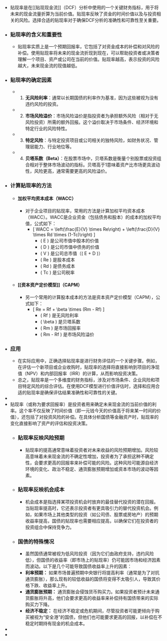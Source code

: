 - 贴现率是在[[贴现现金流]]（DCF）分析中使用的一个关键财务指标，用于将未来的现金流量折算为当前价值。贴现率反映了资金的时间价值以及与投资相关的风险。选择合适的贴现率对于确保DCF分析的准确性和可靠性至关重要。
- ### 贴现率的含义和重要性
	- 贴现率实质上是一个预期回报率，它包括了对资金成本的补偿和对风险的补偿。使用贴现率将未来的现金流折现到现在，可以帮助投资者或决策者理解一个项目、资产或公司在当前的价值。贴现率越高，表示投资的风险越大，未来现金流的现值越低。
- ### 贴现率的确定因素
	- 1. **无风险利率**：通常以长期国债的利率作为基准，因为这些被视为没有违约风险的投资。
	- 2. **市场风险溢价**：市场风险溢价是指投资者为承担额外风险（相对于无风险投资）所需的额外回报。这个溢价取决于市场条件、经济环境和特定行业的风险特性。
	- 3. **特定风险**：与特定投资项目或公司相关的独特风险，如财务状况、管理层能力、行业地位等。
	- 4. **贝塔系数（Beta）**：在股票市场中，贝塔系数是衡量个别股票或投资组合相对于整体市场波动的指标。贝塔高于1意味着资产比市场更具波动性，风险更高，通常需要更高的风险溢价。
- ### 计算贴现率的方法
	- #### 加权平均资本成本（WACC）
		- 对于企业项目的贴现率，常用的方法是计算加权平均资本成本（WACC）。WACC是企业资金（包括债务和股本）的成本的加权平均值，公式如下：
			- \[ WACC = \left(\frac{E}{V} \times Re\right) + \left(\frac{D}{V} \times Rd \times (1-Tc)\right) \]
				- \( E \) 是公司市值中股本的价值
				- \( D \) 是公司市值中债务的价值
				- \( V \) 是公司总市值（\( E + D \)）
				- \( Re \) 是股本成本
				- \( Rd \) 是债务成本
				- \( Tc \) 是公司税率
	- #### [[资本资产定价模型]]（CAPM）
		- 另一个常用的计算股本成本的方法是资本资产定价模型（CAPM），公式如下：
			- \[ Re = Rf + \beta \times (Rm - Rf) \]
				- \( Rf \) 是无风险利率
				- \( \beta \) 是贝塔系数
				- \( Rm \) 是市场回报率
				- \( Rm - Rf \) 是市场风险溢价
- ### 应用
	- 在实际应用中，正确选择贴现率是进行财务评估的一个关键步骤。例如，在评估一个新项目或企业收购时，贴现率的选择将直接影响到项目的净现值（NPV）和内部回报率（IRR）的计算，从而影响投资决策。
	- 总之，贴现率是一个多维度的财务指标，涉及对市场条件、企业风险和项目特定风险的综合评估。在使用DCF模型进行价值评估时，选择和应用合适的贴现率是确保评估结果准确性和可靠性的关键。
-
- 贴现率（或称为要求回报率）是投资者用来确定未来现金流的当前价值的利率。这个率不仅反映了时间价值（即一元钱今天的价值高于将来某一时间的价值），还包括了对投资风险的补偿。在具体分析国债等金融资产时，贴现率的变化直接影响了资产的评估和投资决策。
	- ### 贴现率反映风险预期
		- 贴现率的提高通常意味着投资者对未来收益的风险预期增加。风险较高意味着未来现金流的不确定性增加，投资者为了承担这种不确定性，会要求更高的回报率来补偿可能的风险。这种风险可能源自经济环境的变化、政治不稳定、通货膨胀预期增加或资本市场的波动等因素。
	- ### 贴现率反映机会成本
		- 机会成本是指选择某项投资机会时放弃的最佳替代投资的潜在回报。当贴现率提高时，它还表示投资者有更具吸引力的替代投资机会。例如，如果市场上其他类型的投资（如公司债、股票或房地产）的预期收益率提高，国债的贴现率也需要相应提高，以确保它们在投资者的投资组合中保持竞争力。
	- ### 国债的特殊情况
		- 虽然国债通常被视为低风险投资（因为它们由政府支持，违约风险低），但国债的收益率（即市场上的贴现率）仍可能因市场和经济因素而波动。以下是几个可能导致国债收益率上升的因素：
		- **利率预期：** 如果市场普遍预期中央银行将提高利率（通常是为了对抗通货膨胀），那么现有的较低收益的国债将变得不太吸引人，导致其价格下跌、收益率上升。
		- **通货膨胀预期：** 通货膨胀会侵蚀货币购买力。如果投资者预计未来通货膨胀将升高，他们会要求更高的收益率来补偿持有国债带来的实际购买力下降。
		- **经济不稳定：** 在经济不稳定或危机期间，尽管投资者可能更倾向于购买被视为“安全港”的国债，但他们也可能要求更高的回报，以补偿在不稳定时期持有现金的机会成本。
-
-